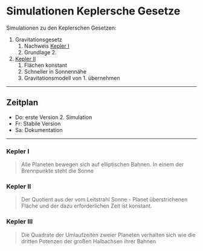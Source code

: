 # Simulationen Keplersche Gesetze

Simulationen zu den Keplerschen Gesetzen:

1. Gravitationsgesetz
   1. Nachweis [Kepler I](#kepler-i)
   2. Grundlage 2.
2. [Kepler II](#kepler-ii)
   1. Flächen konstant
   2. Schneller in Sonnennähe
   3. Gravitationsmodell von 1. übernehmen

---
## Zeitplan

* Do: erste Version 2. Simulation
* Fr: Stabile Version
* Sa: Dokumentation

---
### Kepler I

> Alle Planeten bewegen sich auf elliptischen Bahnen. In einem der Brennpunkte steht die Sonne


### Kepler II

> Der Quotient aus der vom Leitstrahl Sonne - Planet überstrichenen
> Fläche und der dazu erforderlichen Zeit ist konstant.


### Kepler III

> Die Quadrate der Umlaufzeiten zweier Planeten verhalten sich
> wie die dritten Potenzen der großen Halbachsen ihrer Bahnen
